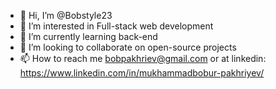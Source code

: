 - 👋 Hi, I’m @Bobstyle23
- 👀 I’m interested in Full-stack web development
- 🌱 I’m currently learning back-end
- 💞️ I’m looking to collaborate on open-source projects
- 📫 How to reach me bobpakhriev@gmail.com or at linkedin: https://www.linkedin.com/in/mukhammadbobur-pakhriyev/

<!---
Bobstyle23/Bobstyle23 is a ✨ special ✨ repository because its `README.md` (this file) appears on your GitHub profile.
You can click the Preview link to take a look at your changes.
--->

